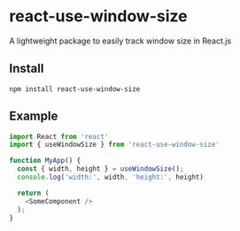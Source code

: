 # react-use-window-size
A lightweight package to easily track window size in React.js

## Install
`npm install react-use-window-size`

## Example 
```js
import React from 'react'
import { useWindowSize } from 'react-use-window-size'

function MyApp() {
  const { width, height } = useWindowSize();
  console.log('width:', width, 'height:', height) 

  return (
    <SomeComponent />
  );
}
```
